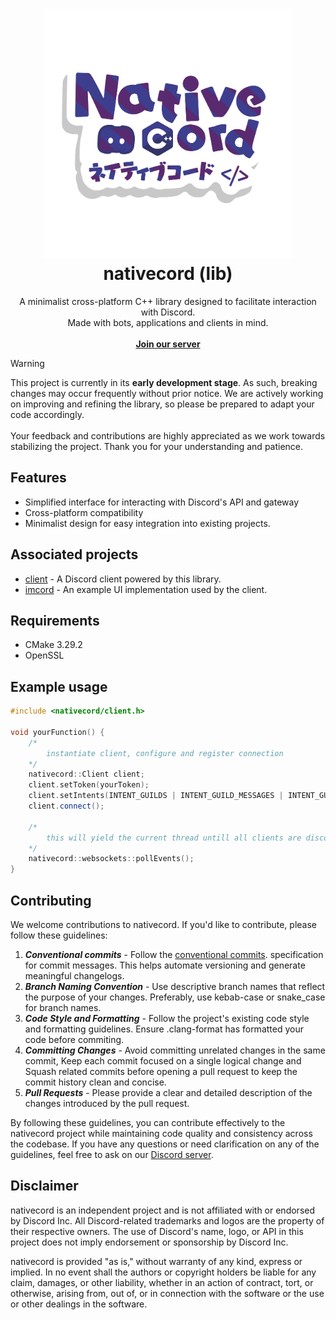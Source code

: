 <h1 align="center">
	<img src="resources/templogo.png" alt="icon" width="400" height="400"><br/>
    <b>nativecord (lib)</b>
</h1>
<p align="center">
	A minimalist cross-platform C++ library designed to facilitate interaction with Discord.
	<br/>
	Made with bots, applications and clients in mind.
	<br/> <br/>
	<a href="https://discord.gg/uEvGbYZT9xt"><b>Join our server</b></a>
</p>

> [!WARNING]  
> This project is currently in its **early development stage**. As such, breaking changes may occur frequently without prior notice. We are actively working on improving and refining the library, so please be prepared to adapt your code accordingly. \
> \
> Your feedback and contributions are highly appreciated as we work towards stabilizing the project. Thank you for your understanding and patience.

## Features
- Simplified interface for interacting with Discord's API and gateway
- Cross-platform compatibility
- Minimalist design for easy integration into existing projects.

## Associated projects
* [client](https://github.com/nativecord/client "client") - A Discord client powered by this library.
* [imcord](https://github.com/nativecord/client "imcord") - An example UI implementation used by the client.

## Requirements
* CMake 3.29.2
* OpenSSL

## Example usage
```C++
#include <nativecord/client.h>

void yourFunction() {
	/*
		instantiate client, configure and register connection
	*/
	nativecord::Client client;
	client.setToken(yourToken);
	client.setIntents(INTENT_GUILDS | INTENT_GUILD_MESSAGES | INTENT_GUILD_MEMBERS);
	client.connect();
	
	/*
		this will yield the current thread untill all clients are disconnected
	*/
	nativecord::websockets::pollEvents();
}
```

## Contributing
We welcome contributions to nativecord. If you'd like to contribute, please follow these guidelines:
1. ***Conventional commits*** - Follow the [conventional commits](https://www.conventionalcommits.org/en/v1.0.0/).  specification for commit messages. This helps automate versioning and generate meaningful changelogs.
2. ***Branch Naming Convention*** - Use descriptive branch names that reflect the purpose of your changes. Preferably, use kebab-case or snake_case for branch names.
3. ***Code Style and Formatting*** - Follow the project's existing code style and formatting guidelines. Ensure .clang-format has formatted your code before commiting.
4. ***Committing Changes*** - Avoid committing unrelated changes in the same commit, Keep each commit focused on a single logical change and Squash related commits before opening a pull request to keep the commit history clean and concise.
5. ***Pull Requests*** - Please provide a clear and detailed description of the changes introduced by the pull request.

By following these guidelines, you can contribute effectively to the nativecord project while maintaining code quality and consistency across the codebase. If you have any questions or need clarification on any of the guidelines, feel free to ask on our [Discord server](https://discord.gg/uEvGbYZT9x).


## Disclaimer
nativecord is an independent project and is not affiliated with or endorsed by Discord Inc. All Discord-related trademarks and logos are the property of their respective owners. The use of Discord's name, logo, or API in this project does not imply endorsement or sponsorship by Discord Inc.

nativecord is provided "as is," without warranty of any kind, express or implied. In no event shall the authors or copyright holders be liable for any claim, damages, or other liability, whether in an action of contract, tort, or otherwise, arising from, out of, or in connection with the software or the use or other dealings in the software.

